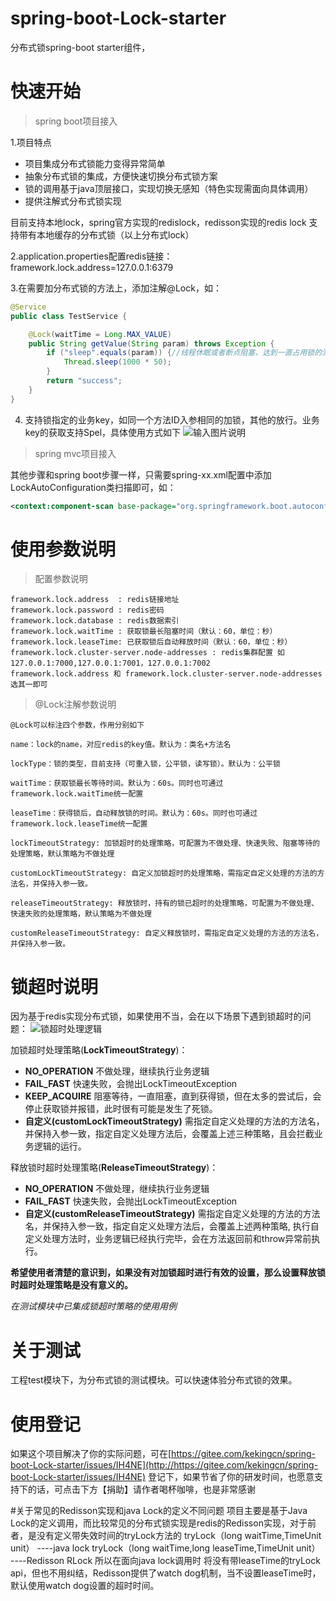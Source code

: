 # spring-boot-Lock-starter

分布式锁spring-boot starter组件，

# 快速开始

> spring boot项目接入


1.项目特点

- 项目集成分布式锁能力变得异常简单
- 抽象分布式锁的集成，方便快速切换分布式锁方案
- 锁的调用基于java顶层接口，实现切换无感知（特色实现需面向具体调用）
- 提供注解式分布式锁实现

目前支持本地lock，spring官方实现的redislock，redisson实现的redis lock
支持带有本地缓存的分布式锁（以上分布式lock）

2.application.properties配置redis链接：framework.lock.address=127.0.0.1:6379

3.在需要加分布式锁的方法上，添加注解@Lock，如：

```java
@Service
public class TestService {

    @Lock(waitTime = Long.MAX_VALUE)
    public String getValue(String param) throws Exception {
        if ("sleep".equals(param)) {//线程休眠或者断点阻塞，达到一直占用锁的测试效果
            Thread.sleep(1000 * 50);
        }
        return "success";
    }
}

```

4. 支持锁指定的业务key，如同一个方法ID入参相同的加锁，其他的放行。业务key的获取支持Spel，具体使用方式如下
   ![输入图片说明](https://gitee.com/uploads/images/2018/0125/100452_e5d61dc8_492218.png "屏幕截图.png")

> spring mvc项目接入

其他步骤和spring boot步骤一样，只需要spring-xx.xml配置中添加LockAutoConfiguration类扫描即可，如：

```xml
<context:component-scan base-package="org.springframework.boot.autoconfigure.Lock.LockAutoConfiguration"/>
```

# 使用参数说明

> 配置参数说明

```properties
framework.lock.address  : redis链接地址
framework.lock.password : redis密码
framework.lock.database : redis数据索引
framework.lock.waitTime : 获取锁最长阻塞时间（默认：60，单位：秒）
framework.lock.leaseTime: 已获取锁后自动释放时间（默认：60，单位：秒）
framework.lock.cluster-server.node-addresses : redis集群配置 如 127.0.0.1:7000,127.0.0.1:7001，127.0.0.1:7002
framework.lock.address 和 framework.lock.cluster-server.node-addresses 选其一即可
```

> @Lock注解参数说明

```
@Lock可以标注四个参数，作用分别如下

name：lock的name，对应redis的key值。默认为：类名+方法名

lockType：锁的类型，目前支持（可重入锁，公平锁，读写锁）。默认为：公平锁

waitTime：获取锁最长等待时间。默认为：60s。同时也可通过framework.lock.waitTime统一配置

leaseTime：获得锁后，自动释放锁的时间。默认为：60s。同时也可通过framework.lock.leaseTime统一配置

lockTimeoutStrategy: 加锁超时的处理策略，可配置为不做处理、快速失败、阻塞等待的处理策略，默认策略为不做处理

customLockTimeoutStrategy: 自定义加锁超时的处理策略，需指定自定义处理的方法的方法名，并保持入参一致。

releaseTimeoutStrategy: 释放锁时，持有的锁已超时的处理策略，可配置为不做处理、快速失败的处理策略，默认策略为不做处理

customReleaseTimeoutStrategy: 自定义释放锁时，需指定自定义处理的方法的方法名，并保持入参一致。
```

# 锁超时说明

因为基于redis实现分布式锁，如果使用不当，会在以下场景下遇到锁超时的问题：
![锁超时处理逻辑](https://wx1.sinaimg.cn/large/7dfa0a7bly1g24obim6cnj20u80jzgnf.jpg "锁超时处理逻辑.jpg")

加锁超时处理策略(**LockTimeoutStrategy**)：

- **NO_OPERATION** 不做处理，继续执行业务逻辑
- **FAIL_FAST** 快速失败，会抛出LockTimeoutException
- **KEEP_ACQUIRE** 阻塞等待，一直阻塞，直到获得锁，但在太多的尝试后，会停止获取锁并报错，此时很有可能是发生了死锁。
- **自定义(customLockTimeoutStrategy)** 需指定自定义处理的方法的方法名，并保持入参一致，指定自定义处理方法后，会覆盖上述三种策略，且会拦截业务逻辑的运行。

释放锁时超时处理策略(**ReleaseTimeoutStrategy**)：

- **NO_OPERATION** 不做处理，继续执行业务逻辑
- **FAIL_FAST** 快速失败，会抛出LockTimeoutException
- **自定义(customReleaseTimeoutStrategy)** 需指定自定义处理的方法的方法名，并保持入参一致，指定自定义处理方法后，会覆盖上述两种策略,
  执行自定义处理方法时，业务逻辑已经执行完毕，会在方法返回前和throw异常前执行。

**希望使用者清楚的意识到，如果没有对加锁超时进行有效的设置，那么设置释放锁时超时处理策略是没有意义的。**

*在测试模块中已集成锁超时策略的使用用例*

# 关于测试

工程test模块下，为分布式锁的测试模块。可以快速体验分布式锁的效果。

# 使用登记

如果这个项目解决了你的实际问题，可在[https://gitee.com/kekingcn/spring-boot-Lock-starter/issues/IH4NE](http://https://gitee.com/kekingcn/spring-boot-Lock-starter/issues/IH4NE)
登记下，如果节省了你的研发时间，也愿意支持下的话，可点击下方【捐助】请作者喝杯咖啡，也是非常感谢

#关于常见的Redisson实现和java Lock的定义不同问题
项目主要是基于Java Lock的定义调用，而比较常见的分布式锁实现是redis的Redisson实现，对于前者，是没有定义带失效时间的tryLock方法的
tryLock（long waitTime,TimeUnit unit） ----java lock
tryLock（long waitTime,long leaseTime,TimeUnit unit） ----Redisson RLock
所以在面向java lock调用时 将没有带leaseTime的tryLock api，但也不用纠结，Redisson提供了watch dog机制，当不设置leaseTime时，默认使用watch
dog设置的超时时间。